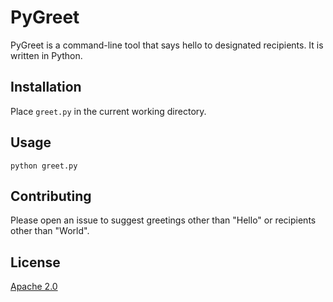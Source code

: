 # PyGreet

PyGreet is a command-line tool that says hello to designated
recipients. It is written in Python.

## Installation

Place `greet.py` in the current working directory.

## Usage

`python greet.py`

## Contributing

Please open an issue to suggest greetings other than "Hello"
or recipients other than "World".

## License

[Apache 2.0](http://www.apache.org/licenses/LICENSE-2.0)
